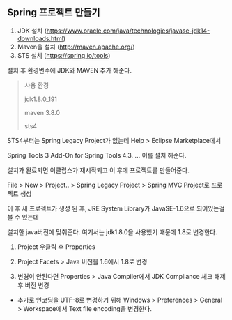 ## Spring 프로젝트 만들기 

1. JDK 설치  (https://www.oracle.com/java/technologies/javase-jdk14-downloads.html)
2. Maven을 설치 (http://maven.apache.org/)
3. STS 설치 (https://spring.io/tools)

설치 후 환경변수에 JDK와 MAVEN 추가 해준다.

> 사용 환경
>
> jdk1.8.0_191
>
> maven 3.8.0
>
> sts4



STS4부터는 Spring Legacy Project가 없는데 Help > Eclipse Marketplace에서 

Spring Tools 3 Add-On for Spring Tools 4.3.  ... 이를 설치 해준다.

설치가 완료되면 이클립스가 재시작되고 이 후에 프로젝트를 만들어준다.

File > New > Project.. > Spring Legacy Project > Spring MVC Project로 프로젝트 생성



이 후 새 프로젝트가 생성 된 후, JRE System Library가 JavaSE-1.6으로 되어있는걸 볼 수 있는데

설치한  java버전에 맞춰준다. 여기서는 jdk1.8.0을 사용했기 때문에 1.8로 변경한다.

1. Project 우클릭 후  Properties

2. Project Facets > Java 버전을 1.6에서 1.8로 변경

3. 변경이 안된다면 Properties > Java Compiler에서 JDK Compliance 체크 해제 후 버전 변경

   

- 추가로 인코딩을 UTF-8로 변경하기 위해  Windows > Preferences > General > Workspace에서 Text file encoding을 변경한다.

